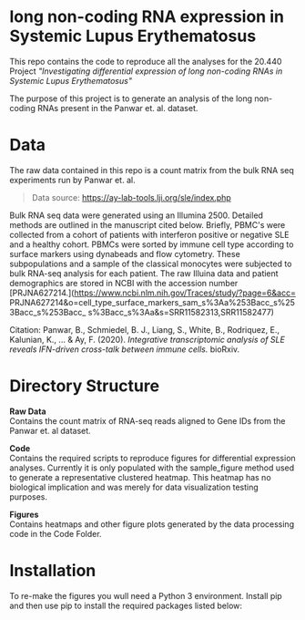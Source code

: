 # long non-coding RNA expression in Systemic Lupus Erythematosus  
This repo contains the code to reproduce all the analyses for the 20.440 Project
*"Investigating differential expression of long non-coding RNAs in Systemic Lupus
Erythematosus"*  

The purpose of this project is to generate an analysis of the long non-coding
RNAs present in the Panwar et. al. dataset.  

# Data  
The raw data contained in this repo is a count matrix from the bulk RNA seq
experiments run by Panwar et. al.  

>Data source: https://ay-lab-tools.lji.org/sle/index.php

Bulk RNA seq data were generated using an Illumina 2500. Detailed methods are
outlined in the manuscript cited below. Briefly, PBMC's were collected from a
cohort of patients with interferon positive or negative SLE and a healthy cohort.
PBMCs were sorted by immune cell type according to surface markers using
dynabeads and flow cytometry. These subpopulations and a sample of the classical
monocytes were subjected to bulk RNA-seq analysis for each patient. The raw
Illuina data and patient demographics are stored in NCBI with the accession
number [PRJNA627214.](https://www.ncbi.nlm.nih.gov/Traces/study/?page=6&acc=
PRJNA627214&o=cell_type_surface_markers_sam_s%3Aa%253Bacc_s%253Bacc_s%253Bacc_
s%3Bacc_s%3Aa&s=SRR11582313,SRR11582477)

Citation:
Panwar, B., Schmiedel, B. J., Liang, S., White, B., Rodriquez, E., Kalunian,
K., ... & Ay, F. (2020). *Integrative transcriptomic analysis of SLE reveals
IFN-driven cross-talk between immune cells.* bioRxiv.

# Directory Structure  
**Raw Data**  
Contains the count matrix of RNA-seq reads aligned to Gene IDs from
the Panwar et. al dataset.

**Code**  
Contains the required scripts to reproduce figures for differential
expression analyses. Currently it is only populated with the sample_figure
method used to generate a representative clustered heatmap. This heatmap has
no biological implication and was merely for data visualization testing
purposes.

**Figures**  
Contains heatmaps and other figure plots generated by the
data processing code in the Code Folder.

# Installation  
To re-make the figures you wull need a Python 3 environment. Install pip and
then use pip to install the required packages listed below:
